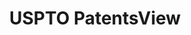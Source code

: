 ---
layout: default
bigquery: https://console.cloud.google.com/bigquery?p=patents-public-data&d=patentsview&page=dataset
citation: Attribution should be given to PatentsView for use, distribution, or derivative
  works.
code: https://github.com/CSSIP-AIR/PatentsView-Code-Snippets/
contributors: USPTO
cost: None
description: 'PatentsView includes US patent data including raw data (summaries, applications,
  pregrant applications), disambugations of inventors and assignees, and inventor
  gender estimates.  Also foreign priority data, # of figures and sheets, and government
  interest statements.'
documentation: https://patentsview.org/query/builder-faqs
last_edit: 04/05/2022, 18:02:42
location: https://patentsview.org/
maintained_by: USPTO
record_creation_timestamp: 12/2/2020 17:20:46
schema_fields:
- subgroup
- classification_status
- relkind
- sector_title
- rule_47
- sequence
- field_title
- term_grant
- ipc_version_indicator
- num_claims
- rawlocation_id
- category
- disamb_inventor_id_20200630
- group_id
- organization_id
- field_id
- disamb_inventor_id_20171003
- abstract
- organization
- disamb_inventor_id_20201229
- classification_value
- male_flag
- applicant_type
- state_fips
- role
- latlong
- f102_date
- dependent
- type
- county_fips
- latitude
- name
- disamb_inventor_id_20170307
- assignee_id
- ipc_class
- title
- publication_number
- disamb_inventor_id_20171226
- location_id
- _102_date
- section_id
- attribution_status
- _371_date
- f371_date
- rawassignee_id
- subclass
- designation
- male
- num_sheets
- filename
- country
- lapse_of_patent
- disamb_assignee_id_20191231
- disamb_inventor_id_20170808
- level_three
- disclaimer_date
- level_one
- subsection_id
- lname
- exemplary
- number
- num
- variety
- subgroup_id
- subcategory_id
- gi_statement
- subclass_id
- reldocno
- disamb_inventor_id_20200331
- section
- disamb_inventor_id_20191008
- citation_id
- state
- level_two
- disamb_inventor_id_20200929
- status
- disamb_inventor_id_20190820
- action_date
- inventor_id
- doc_type
- withdrawn
- disamb_assignee_id_20200929
- rawinventor_id
- disamb_assignee_id_20190312
- group
- mainclass_id
- disamb_assignee_id_20191008
- disamb_assignee_id_20200331
- category_id
- deceased
- contract_award_number
- name_first
- term_extension
- main_group
- disamb_assignee_id_20181127
- disamb_inventor_id_20190312
- rel_id
- doctype
- longitude
- text
- kind
- name_last
- classification_level
- symbol_position
- disamb_inventor_id_20180528
- disamb_inventor_id_20181127
- application_id
- num_figures
- fname
- uuid
- term_disclaimer
- patent_id
- series_code
- classification_data_source
- length
- disamb_inventor_id_20191231
- county
- disamb_assignee_id_20200630
- country_transformed
- lawyer_id
- disamb_assignee_id_20190820
- latin_name
- city
- date
- id
shortname: patentsview
tags:
- disambiguation
- United States
- gender
terms_of_use: Creative Commons Attribution 4.0 International License.
timeframe: 1963-1999
title: USPTO PatentsView
uuid: cf1780b1-e265-4e49-8d1d-83b9cfe0fd9a
---